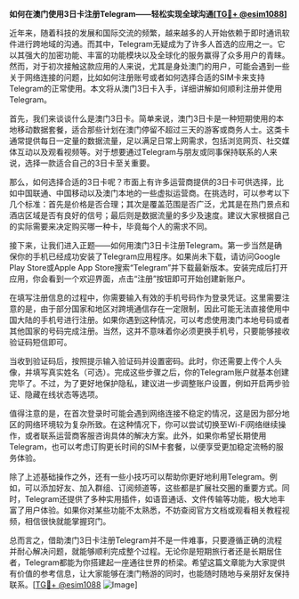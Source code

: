 **如何在澳门使用3日卡注册Telegram——轻松实现全球沟通[[TG💪+ @esim1088](https://t.me/s/esim1088)]**

近年来，随着科技的发展和国际交流的频繁，越来越多的人开始依赖于即时通讯软件进行跨地域的沟通。而其中，Telegram无疑成为了许多人首选的应用之一。它以其强大的加密功能、丰富的功能模块以及全球化的服务赢得了众多用户的青睐。然而，对于初次接触这款应用的人来说，尤其是身处澳门的用户，可能会遇到一些关于网络连接的问题，比如如何注册账号或者如何选择合适的SIM卡来支持Telegram的正常使用。本文将从澳门3日卡入手，详细讲解如何顺利注册并使用Telegram。

首先，我们来谈谈什么是澳门3日卡。简单来说，澳门3日卡是一种短期使用的本地移动数据套餐，适合那些计划在澳门停留不超过三天的游客或商务人士。这类卡通常提供每日一定量的数据流量，足以满足日常上网需求，包括浏览网页、社交媒体互动以及观看视频等。对于想要通过Telegram与朋友或同事保持联系的人来说，选择一款适合自己的3日卡至关重要。

那么，如何选择合适的3日卡呢？市面上有许多运营商提供的3日卡可供选择，比如中国联通、中国移动以及澳门本地的一些虚拟运营商。在挑选时，可以参考以下几个标准：首先是价格是否合理；其次是覆盖范围是否广泛，尤其是在热门景点和酒店区域是否有良好的信号；最后则是数据流量的多少及速度。建议大家根据自己的实际需要来决定购买哪一种卡，毕竟每个人的需求不同。

接下来，让我们进入正题——如何用澳门3日卡注册Telegram。第一步当然是确保你的手机已经成功安装了Telegram应用程序。如果尚未下载，请访问Google Play Store或Apple App Store搜索“Telegram”并下载最新版本。安装完成后打开应用，你会看到一个欢迎界面，点击“注册”按钮即可开始创建新账户。

在填写注册信息的过程中，你需要输入有效的手机号码作为登录凭证。这里需要注意的是，由于部分国家和地区对跨境通信存在一定限制，因此可能无法直接使用中国大陆的手机号进行注册。如果你遇到这种情况，可以考虑使用澳门本地号码或者其他国家的号码完成注册。当然，这并不意味着你必须更换手机号，只要能够接收验证码短信即可。

当收到验证码后，按照提示输入验证码并设置密码。此时，你还需要上传个人头像，并填写真实姓名（可选）。完成这些步骤之后，你的Telegram账户就基本创建完毕了。不过，为了更好地保护隐私，建议进一步调整账户设置，例如开启两步验证、隐藏在线状态等选项。

值得注意的是，在首次登录时可能会遇到网络连接不稳定的情况，这是因为部分地区的网络环境较为复杂所致。在这种情况下，你可以尝试切换至Wi-Fi网络继续操作，或者联系运营商客服咨询具体的解决方案。此外，如果你希望长期使用Telegram，也可以考虑订购更长时间的SIM卡套餐，以便享受更加稳定流畅的服务体验。

除了上述基础操作之外，还有一些小技巧可以帮助你更好地利用Telegram。例如，可以添加好友、加入群组、订阅频道等，这些都是扩展社交圈的重要方式。同时，Telegram还提供了多种实用插件，如语音通话、文件传输等功能，极大地丰富了用户体验。如果你对某些功能不太熟悉，不妨查阅官方文档或观看相关教程视频，相信很快就能掌握窍门。

总而言之，借助澳门3日卡注册Telegram并不是一件难事，只要遵循正确的流程并耐心解决问题，就能够顺利完成整个过程。无论你是短期旅行者还是长期居住者，Telegram都能为你搭建起一座通往世界的桥梁。希望这篇文章能为大家提供有价值的参考信息，让大家能够在澳门畅游的同时，也能随时随地与亲朋好友保持联系。[[TG💪+ @esim1088](https://t.me/s/esim1088) ![Image](https://i.postimg.cc/4NQfJmqS/Snipaste-2025-05-13-00-14-12.png)]